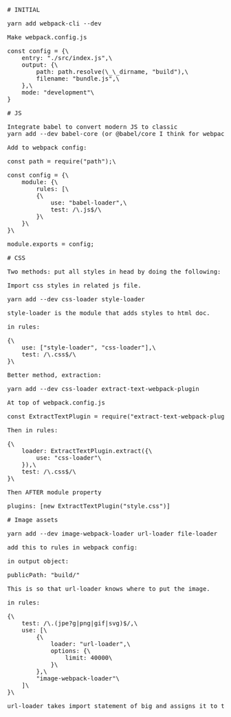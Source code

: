 <pre>
# INITIAL

yarn add webpack-cli --dev

Make webpack.config.js

const config = {\
    entry: "./src/index.js",\
    output: {\
        path: path.resolve(\_\_dirname, "build"),\
        filename: "bundle.js",\
    },\
    mode: "development"\
}

# JS

Integrate babel to convert modern JS to classic
yarn add --dev babel-core (or @babel/core I think for webpack 4) babel-loader babel-present-env

Add to webpack config:

const path = require("path");\

const config = {\
    module: {\
        rules: [\
        {\
            use: "babel-loader",\
            test: /\.js$/\
        }\
    }\
}\

module.exports = config;

# CSS

Two methods: put all styles in head by doing the following:

Import css styles in related js file.

yarn add --dev css-loader style-loader

style-loader is the module that adds styles to html doc.

in rules:

{\
    use: ["style-loader", "css-loader"],\
    test: /\.css$/\
}\

Better method, extraction:

yarn add --dev css-loader extract-text-webpack-plugin

At top of webpack.config.js

const ExtractTextPlugin = require("extract-text-webpack-plugin");

Then in rules:

{\
    loader: ExtractTextPlugin.extract({\
        use: "css-loader"\
    }),\
    test: /\.css$/\
}\

Then AFTER module property

plugins: [new ExtractTextPlugin("style.css")]

# Image assets

yarn add --dev image-webpack-loader url-loader file-loader

add this to rules in webpack config:

in output object:

publicPath: "build/"

This is so that url-loader knows where to put the image.

in rules:

{\
    test: /\.(jpe?g|png|gif|svg)$/,\
    use: [\
        {\
            loader: "url-loader",\
            options: {\
                limit: 40000\
            }\
        },\
        "image-webpack-loader"\
    ]\
}\

url-loader takes import statement of big and assigns it to the public path
</pre>